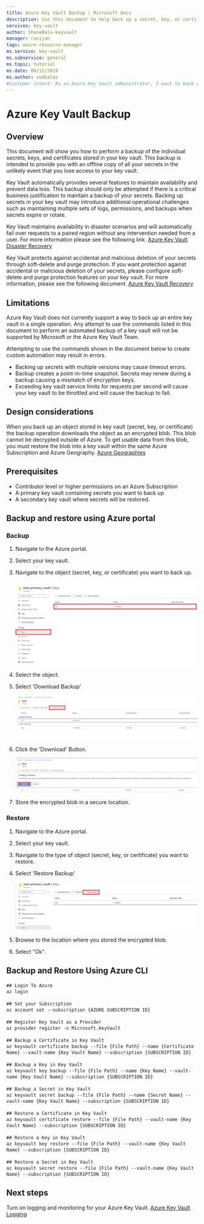 ```yaml
---
title: Azure Key Vault Backup | Microsoft Docs
description: Use this document to help back up a secret, key, or certificate stored in Azure Key Vault.
services: key-vault
author: ShaneBala-keyvault
manager: ravijan
tags: azure-resource-manager
ms.service: key-vault
ms.subservice: general
ms.topic: tutorial
ms.date: 08/12/2019
ms.author: sudbalas
#Customer intent: As an Azure Key Vault administrator, I want to back up a secret, key, or certificate in my key vault.
---
```

# Azure Key Vault Backup

## Overview

This document will show you how to perform a backup of the individual secrets, keys, and certificates stored in your key vault. This backup is intended to provide you with an offline copy of all your secrets in the unlikely event that you lose access to your key vault.

Key Vault automatically provides several features to maintain availability and prevent data loss. This backup should only be attempted if there is a critical business justification to maintain a backup of your secrets. Backing up secrets in your key vault may introduce additional operational challenges such as maintaining multiple sets of logs, permissions, and backups when secrets expire or rotate.

Key Vault maintains availability in disaster scenarios and will automatically fail over requests to a paired region without any intervention needed from a user. For more information please see the following link. [Azure Key Vault Disaster Recovery](https://docs.microsoft.com/azure/key-vault/general/disaster-recovery-guidance)

Key Vault protects against accidental and malicious deletion of your secrets through soft-delete and purge protection. If you want protection against accidental or malicious deletion of your secrets, please configure soft-delete and purge protection features on your key vault. For more information, please see the following document. [Azure Key Vault Recovery](https://docs.microsoft.com/azure/key-vault/general/overview-soft-delete)

## Limitations

Azure Key Vault does not currently support a way to back up an entire key vault in a single operation. Any attempt to use the commands listed in this document to perform an automated backup of a key vault will not be supported by Microsoft or the Azure Key Vault Team.

Attempting to use the commands shown in the document below to create custom automation may result in errors.

* Backing up secrets with multiple versions may cause timeout errors.
* Backup creates a point-in-time snapshot. Secrets may renew during a backup causing a mismatch of encryption keys.
* Exceeding key vault service limits for requests per second will cause your key vault to be throttled and will cause the backup to fail.

## Design considerations

When you back up an object stored in key vault (secret, key, or certificate) the backup operation downloads the object as an encrypted blob. This blob cannot be decrypted outside of Azure. To get usable data from this blob, you must restore the blob into a key vault within the same Azure Subscription and Azure Geography.
[Azure Geographies](https://azure.microsoft.com/global-infrastructure/geographies/)

## Prerequisites

* Contributor level or higher permissions on an Azure Subscription
* A primary key vault containing secrets you want to back up
* A secondary key vault where secrets will be restored.

## Backup and restore using Azure portal

### Backup

1. Navigate to the Azure portal.
2. Select your key vault.
3. Navigate to the object (secret, key, or certificate) you want to back up.

    ![Image](../media/backup-1.png)

4. Select the object.
5. Select 'Download Backup'

    ![Image](../media/backup-2.png)

6. Click the 'Download' Button.

    ![Image](../media/backup-3.png)

7. Store the encrypted blob in a secure location.

### Restore

1. Navigate to the Azure portal.
2. Select your key vault.
3. Navigate to the type of object (secret, key, or certificate) you want to restore.
4. Select 'Restore Backup'

    ![Image](../media/backup-4.png)

5. Browse to the location where you stored the encrypted blob.
6. Select "Ok".

## Backup and Restore Using Azure CLI

```azurecli
## Login To Azure
az login

## Set your Subscription
az account set --subscription {AZURE SUBSCRIPTION ID}

## Register Key Vault as a Provider
az provider register -n Microsoft.KeyVault

## Backup a Certificate in Key Vault
az keyvault certificate backup --file {File Path} --name {Certificate Name} --vault-name {Key Vault Name} --subscription {SUBSCRIPTION ID}

## Backup a Key in Key Vault
az keyvault key backup --file {File Path} --name {Key Name} --vault-name {Key Vault Name} --subscription {SUBSCRIPTION ID}

## Backup a Secret in Key Vault
az keyvault secret backup --file {File Path} --name {Secret Name} --vault-name {Key Vault Name} --subscription {SUBSCRIPTION ID}

## Restore a Certificate in Key Vault
az keyvault certificate restore --file {File Path} --vault-name {Key Vault Name} --subscription {SUBSCRIPTION ID}

## Restore a Key in Key Vault
az keyvault key restore --file {File Path} --vault-name {Key Vault Name} --subscription {SUBSCRIPTION ID}

## Restore a Secret in Key Vault
az keyvault secret restore --file {File Path} --vault-name {Key Vault Name} --subscription {SUBSCRIPTION ID}

```

## Next steps

Turn on logging and monitoring for your Azure Key Vault. [Azure Key Vault Logging](https://docs.microsoft.com/azure/key-vault/general/logging)
